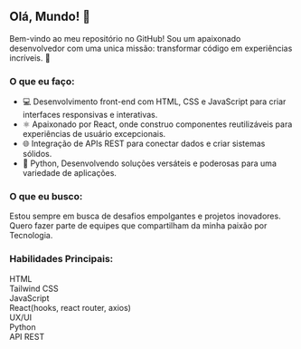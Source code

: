 ## Olá, Mundo! 👋

Bem-vindo ao meu repositório no GitHub! Sou um apaixonado desenvolvedor com uma unica missão: transformar código em experiências incríveis. 🚀

### O que eu faço:

- 💻 Desenvolvimento front-end com HTML, CSS e JavaScript para criar interfaces responsivas e interativas.
- ⚛️ Apaixonado por React, onde construo componentes reutilizáveis para experiências de usuário excepcionais.
- 🌐 Integração de APIs REST para conectar dados e criar sistemas sólidos.
- 🐍 Python, Desenvolvendo soluções versáteis e poderosas para uma variedade de aplicações.

### O que eu busco:

Estou sempre em busca de desafios empolgantes e projetos inovadores. 
Quero fazer parte de equipes que compartilham da minha paixão por Tecnologia.

### Habilidades Principais:

HTML<br>
Tailwind CSS<br>
JavaScript<br>
React(hooks, react router, axios) <br>
UX/UI<br>
Python<br>
API REST<br>



